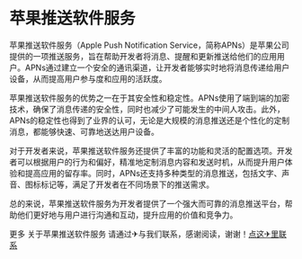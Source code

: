 # 苹果推送软件服务

苹果推送软件服务（Apple Push Notification Service，简称APNs）是苹果公司提供的一项推送服务，旨在帮助开发者将消息、提醒和更新推送给他们的应用用户。APNs通过建立一个安全的通讯渠道，让开发者能够实时地将消息传递给用户设备，从而提高用户参与度和应用的活跃度。

苹果推送软件服务的优势之一在于其安全性和稳定性。APNs使用了端到端的加密技术，确保了消息传递的安全性，同时也减少了可能发生的中间人攻击。此外，APNs的稳定性也得到了业界的认可，无论是大规模的消息推送还是个性化的定制消息，都能够快速、可靠地送达用户设备。

对于开发者来说，苹果推送软件服务还提供了丰富的功能和灵活的配置选项。开发者可以根据用户的行为和偏好，精准地定制消息内容和发送时机，从而提升用户体验和提高应用的留存率。同时，APNs还支持多种类型的消息推送，包括文字、声音、图标标记等，满足了开发者在不同场景下的推送需求。

总的来说，苹果推送软件服务为开发者提供了一个强大而可靠的消息推送平台，帮助他们更好地与用户进行沟通和互动，提升应用的价值和竞争力。

更多 关于苹果推送软件服务 请通过✈与我们联系，感谢阅读，谢谢！[点这✈里联系](https://lm.k02.cc)